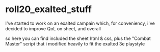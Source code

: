 # roll20_exalted_stuff

I've started to work on an exalted campain which, for conveniency, i've decided to improve QoL on sheet, and overall

so here you can find included the sheet html & css, plus the "Combat Master" script that i modified heavily to fit the exalted 3e playstyle
